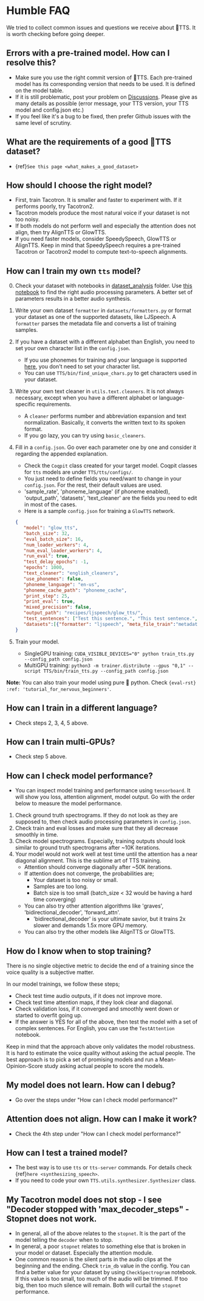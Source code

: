 # Humble FAQ
We tried to collect common issues and questions we receive about 🐸TTS. It is worth checking before going deeper.

## Errors with a pre-trained model. How can I resolve this?
- Make sure you use the right commit version of 🐸TTS. Each pre-trained model has its corresponding version that needs to be used. It is defined on the model table.
- If it is still problematic, post your problem on [Discussions](https://github.com/idiap/coqui-ai-TTS/discussions). Please give as many details as possible (error message, your TTS version, your TTS model and config.json etc.)
- If you feel like it's a bug to be fixed, then prefer Github issues with the same level of scrutiny.

## What are the requirements of a good 🐸TTS dataset?
* {ref}`See this page <what_makes_a_good_dataset>`

## How should I choose the right model?
- First, train Tacotron. It is smaller and faster to experiment with. If it performs poorly, try Tacotron2.
- Tacotron models produce the most natural voice if your dataset is not too noisy.
- If both models do not perform well and especially the attention does not align, then try AlignTTS or GlowTTS.
- If you need faster models, consider SpeedySpeech, GlowTTS or AlignTTS. Keep in mind that SpeedySpeech requires a pre-trained Tacotron or Tacotron2 model to compute text-to-speech alignments.

## How can I train my own `tts` model?
0. Check your dataset with notebooks in [dataset_analysis](https://github.com/idiap/coqui-ai-TTS/tree/main/notebooks/dataset_analysis) folder. Use [this notebook](https://github.com/idiap/coqui-ai-TTS/blob/main/notebooks/dataset_analysis/CheckSpectrograms.ipynb) to find the right audio processing parameters. A better set of parameters results in a better audio synthesis.

1. Write your own dataset `formatter` in `datasets/formatters.py` or format your dataset as one of the supported datasets, like LJSpeech.
    A `formatter` parses the metadata file and converts a list of training samples.

2. If you have a dataset with a different alphabet than English, you need to set your own character list in the ```config.json```.
    - If you use phonemes for training and your language is supported [here](https://github.com/rhasspy/gruut#supported-languages), you don't need to set your character list.
    - You can use `TTS/bin/find_unique_chars.py` to get characters used in your dataset.

3. Write your own text cleaner in ```utils.text.cleaners```. It is not always necessary, except when you have a different alphabet or language-specific requirements.
    - A `cleaner` performs number and abbreviation expansion and text normalization. Basically, it converts the written text to its spoken format.
    - If you go lazy, you can try using ```basic_cleaners```.

4. Fill in a ```config.json```. Go over each parameter one by one and consider it regarding the appended explanation.
    - Check the `Coqpit` class created for your target model. Coqpit classes for `tts` models are under `TTS/tts/configs/`.
    - You just need to define fields you need/want to change in your `config.json`. For the rest, their default values are used.
    - 'sample_rate', 'phoneme_language' (if phoneme enabled), 'output_path', 'datasets', 'text_cleaner' are the fields you need to edit in most of the cases.
    - Here is a sample `config.json` for training a `GlowTTS` network.
     ```json
    {
        "model": "glow_tts",
        "batch_size": 32,
        "eval_batch_size": 16,
        "num_loader_workers": 4,
        "num_eval_loader_workers": 4,
        "run_eval": true,
        "test_delay_epochs": -1,
        "epochs": 1000,
        "text_cleaner": "english_cleaners",
        "use_phonemes": false,
        "phoneme_language": "en-us",
        "phoneme_cache_path": "phoneme_cache",
        "print_step": 25,
        "print_eval": true,
        "mixed_precision": false,
        "output_path": "recipes/ljspeech/glow_tts/",
        "test_sentences": ["Test this sentence.", "This test sentence.", "Sentence this test."],
        "datasets":[{"formatter": "ljspeech", "meta_file_train":"metadata.csv", "path": "recipes/ljspeech/LJSpeech-1.1/"}]
    }
    ```

6. Train your model.
    - SingleGPU training: ```CUDA_VISIBLE_DEVICES="0" python train_tts.py --config_path config.json```
    - MultiGPU training: ```python3 -m trainer.distribute --gpus "0,1" --script TTS/bin/train_tts.py --config_path config.json```

**Note:** You can also train your model using pure 🐍 python. Check ```{eval-rst} :ref: 'tutorial_for_nervous_beginners'```.

## How can I train in a different language?
- Check steps 2, 3, 4, 5 above.

## How can I train multi-GPUs?
- Check step 5 above.

## How can I check model performance?
- You can inspect model training and performance using ```tensorboard```. It will show you loss, attention alignment, model output. Go with the order below to measure the model performance.
1. Check ground truth spectrograms. If they do not look as they are supposed to, then check audio processing parameters in ```config.json```.
2. Check train and eval losses and make sure that they all decrease smoothly in time.
3. Check model spectrograms. Especially, training outputs should look similar to ground truth spectrograms after ~10K iterations.
4. Your model would not work well at test time until the attention has a near diagonal alignment. This is the sublime art of TTS training.
    - Attention should converge diagonally after ~50K iterations.
    - If attention does not converge, the probabilities are;
        - Your dataset is too noisy or small.
        - Samples are too long.
        - Batch size is too small (batch_size < 32 would be having a hard time converging)
    - You can also try other attention algorithms like 'graves', 'bidirectional_decoder', 'forward_attn'.
        - 'bidirectional_decoder' is your ultimate savior, but it trains 2x slower and demands 1.5x more GPU memory.
    - You can also try the other models like AlignTTS or GlowTTS.

## How do I know when to stop training?
There is no single objective metric to decide the end of a training since the voice quality is a subjective matter.

In our model trainings, we follow these steps;

- Check test time audio outputs, if it does not improve more.
- Check test time attention maps, if they look clear and diagonal.
- Check validation loss, if it converged and smoothly went down or started to overfit going up.
- If the answer is YES for all of the above, then test the model with a set of complex sentences. For English, you can use the `TestAttention` notebook.

Keep in mind that the approach above only validates the model robustness. It is hard to estimate the voice quality without asking the actual people.
The best approach is to pick a set of promising models and run a Mean-Opinion-Score study asking actual people to score the models.

## My model does not learn. How can I debug?
- Go over the steps under "How can I check model performance?"

## Attention does not align. How can I make it work?
- Check the 4th step under "How can I check model performance?"

## How can I test a trained model?
- The best way is to use `tts` or `tts-server` commands. For details check {ref}`here <synthesizing_speech>`.
- If you need to code your own ```TTS.utils.synthesizer.Synthesizer``` class.

## My Tacotron model does not stop - I see "Decoder stopped with 'max_decoder_steps" - Stopnet does not work.
- In general, all of the above relates to the `stopnet`. It is the part of the model telling the `decoder` when to stop.
- In general, a poor `stopnet` relates to something else that is broken in your model or dataset. Especially the attention module.
- One common reason is the silent parts in the audio clips at the beginning and the ending. Check ```trim_db``` value in the config. You can find a better value for your dataset by using ```CheckSpectrogram``` notebook. If this value is too small, too much of the audio will be trimmed. If too big, then too much silence will remain. Both will curtail the `stopnet` performance.
